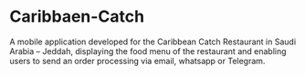 # Caribbaen-Catch
A mobile application developed for the Caribbean Catch Restaurant in Saudi Arabia – Jeddah, displaying the food menu of the restaurant and enabling users to send an order processing via email, whatsapp or Telegram.
